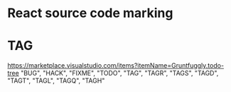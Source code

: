# React source code marking


# TAG
https://marketplace.visualstudio.com/items?itemName=Gruntfuggly.todo-tree
"BUG",
"HACK",
"FIXME",
"TODO",
"TAG",
"TAGR",
"TAGS",
"TAGD",
"TAGT",
"TAGL",
"TAGQ",
"TAGH"